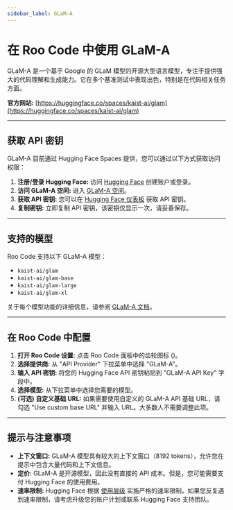 ```yaml
---
sidebar_label: GLaM-A
---
```


# 在 Roo Code 中使用 GLaM-A

GLaM-A 是一个基于 Google 的 GLaM 模型的开源大型语言模型，专注于提供强大的代码理解和生成能力。它在多个基准测试中表现出色，特别是在代码相关任务方面。

**官方网站:** [https://huggingface.co/spaces/kaist-ai/glam](https://huggingface.co/spaces/kaist-ai/glam)

---

## 获取 API 密钥

GLaM-A 目前通过 Hugging Face Spaces 提供，您可以通过以下方式获取访问权限：

1.  **注册/登录 Hugging Face:** 访问 [Hugging Face](https://huggingface.co/) 创建账户或登录。
2.  **访问 GLaM-A 空间:** 进入 [GLaM-A 空间](https://huggingface.co/spaces/kaist-ai/glam)。
3.  **获取 API 密钥:** 您可以在 [Hugging Face 仪表板](https://huggingface.co/settings/tokens) 获取 API 密钥。
4.  **复制密钥:** 立即复制 API 密钥，该密钥仅显示一次，请妥善保存。

---

## 支持的模型

Roo Code 支持以下 GLaM-A 模型：

*   `kaist-ai/glam`
*   `kaist-ai/glam-base`
*   `kaist-ai/glam-large`
*   `kaist-ai/glam-xl`

关于每个模型功能的详细信息，请参阅 [GLaM-A 文档](https://huggingface.co/spaces/kaist-ai/glam)。

---

## 在 Roo Code 中配置

1.  **打开 Roo Code 设置:** 点击 Roo Code 面板中的齿轮图标 (<Codicon name="gear" />)。
2.  **选择提供商:** 从 "API Provider" 下拉菜单中选择 "GLaM-A"。
3.  **输入 API 密钥:** 将您的 Hugging Face API 密钥粘贴到 "GLaM-A API Key" 字段中。
4.  **选择模型:** 从下拉菜单中选择您需要的模型。
5.  **(可选) 自定义基础 URL:** 如果需要使用自定义的 GLaM-A API 基础 URL，请勾选 "Use custom base URL" 并输入 URL。大多数人不需要调整此项。

---

## 提示与注意事项

*   **上下文窗口:** GLaM-A 模型具有较大的上下文窗口（8192 tokens），允许您在提示中包含大量代码和上下文信息。
*   **定价:** GLaM-A 是开源模型，因此没有直接的 API 成本。但是，您可能需要支付 Hugging Face 的使用费用。
*   **速率限制:** Hugging Face 根据 [使用层级](https://huggingface.co/docs/hub/api#rate-limiting) 实施严格的速率限制。如果您反复遇到速率限制，请考虑升级您的账户计划或联系 Hugging Face 支持团队。
